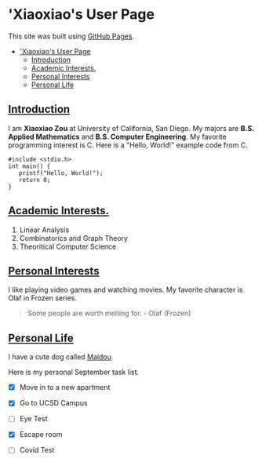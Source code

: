 # 'Xiaoxiao's User Page
This site was built using [GitHub Pages](https://pages.github.com/).

- ['Xiaoxiao's User Page](#xiaoxiaos-user-page)
  - [Introduction](#introduction)
  - [Academic Interests.](#academic-interests)
  - [Personal Interests](#personal-interests)
  - [Personal Life](#personal-life)

## [Introduction](#introduction)

I am **Xiaoxiao Zou** at University of California, San Diego. My majors are **B.S. Applied Mathematics** and **B.S. Computer Engineering**. My favorite programming interest is C. Here is a "Hello, World!" example code from C. 
```
#include <stdio.h>
int main() {
   printf("Hello, World!");
   return 0;
}
```

## [Academic Interests.](#academic-interests)
1. Linear Analysis
2. Combinatorics and Graph Theory
3. Theoritical Computer Science

## [Personal Interests](#personal-interests)

I like playing video games and watching movies. My favorite character is Olaf in Frozen series. 

> Some people are worth melting for. - Olaf (Frozen)
   
## [Personal Life](#personal-life)

I have a cute dog called [Maidou](maidou.JPG). 

Here is my personal September task list. 
- [x] Move in to a new apartment
- [x] Go to UCSD Campus
- [ ] Eye Test
- [x] Escape room
- [ ] Covid Test

